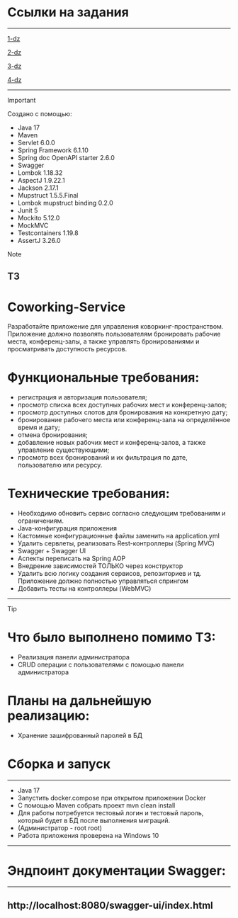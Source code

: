 # Ссылки на задания
-------------------------------------------------------------------------------------------------------------------------------------
[1-dz](https://github.com/Starkliwok/YLAB_Homeworks/tree/1-dz)

[2-dz](https://github.com/Starkliwok/YLAB_Homeworks/tree/2-dz)

[3-dz](https://github.com/Starkliwok/YLAB_Homeworks/tree/3-dz)

[4-dz](https://github.com/Starkliwok/YLAB_Homeworks/tree/4-dz)

-------------------------------------------------------------------------------------------------------------------------------------
> [!IMPORTANT]
> Создано с помощью:
> - Java 17
> - Maven
> - Servlet 6.0.0
> - Spring Framework 6.1.10
> - Spring doc OpenAPI starter 2.6.0
> - Swagger
> - Lombok 1.18.32
> - AspectJ 1.9.22.1
> - Jackson 2.17.1
> - Mupstruct 1.5.5.Final
> - Lombok mupstruct binding 0.2.0
> - Junit 5
> - Mockito 5.12.0
> - MockMVC
> - Testcontainers 1.19.8
> - AssertJ 3.26.0

> [!NOTE]
> 
> ТЗ
> -------------------------------------------------------------------------------------------------------------------------------------
> # Coworking-Service
> Разработайте приложение для управления коворкинг-пространством. Приложение должно позволять пользователям бронировать рабочие места, конференц-залы, а также управлять
> бронированиями и просматривать доступность ресурсов.
>
> # Функциональные требования:
> - регистрация и авторизация пользователя;
> - просмотр списка всех доступных рабочих мест и конференц-залов;
> - просмотр доступных слотов для бронирования на конкретную дату;
> - бронирование рабочего места или конференц-зала на определённое время и дату;
> - отмена бронирования;
> - добавление новых рабочих мест и конференц-залов, а также управление существующими;
> - просмотр всех бронирований и их фильтрация по дате, пользователю или ресурсу.
> 
> # Технические требования:
> - Необходимо обновить сервис согласно следующим требованиям и ограничениям.
> - Java-конфигурация приложения
> - Кастомные конфигурационные файлы заменить на application.yml
> - Удалить сервлеты, реализовать Rest-контроллеры (Spring MVC)
> - Swagger + Swagger UI
> - Аспекты переписать на Spring AOP
> - Внедрение зависимостей ТОЛЬКО через конструктор
> - Удалить всю логику создания сервисов, репозиториев и тд. Приложение должно полностью управляться спрингом
> - Добавить тесты на контроллеры (WebMVC)
> ------------------------------------------------------------------------------------------------------------------------------------

> [!TIP]
> 
> # Что было выполнено помимо ТЗ:
>
> - Реализация панели администратора
> - CRUD операции с пользователями с помощью панели администратора
> # Планы на дальнейшую реализацию:
> - Хранение зашифрованный паролей в БД
 
 # Сборка и запуск
 ------------------------------------------------------------------------------------------------------------------------------------
 - Java 17
 - Запустить docker.compose при открытом приложении Docker
 - С помощью Maven собрать проект mvn clean install
 - Для работы потребуется тестовый логин и тестовый пароль, который будет в БД после выполнения миграций.
 - (Администратор - root root)
 - Работа приложения проверена на Windows 10
-------------------------------------------------------------------------------------------------------------------------------------

# Эндпоинт документации Swagger:
------------------------------------------------------------------------------------------------------------------------------------
http://localhost:8080/swagger-ui/index.html
------------------------------------------------------------------------------------------------------------------------------------
